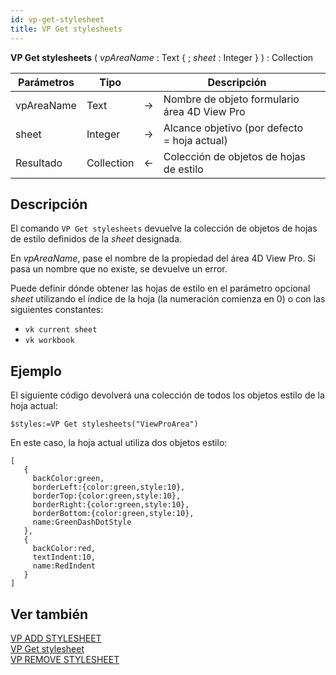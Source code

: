 ```yaml
---
id: vp-get-stylesheet
title: VP Get stylesheets
---
```


<!-- REF #_method_.VP Get stylesheets.Syntax -->

**VP Get stylesheets** ( *vpAreaName* : Text { ; *sheet* : Integer } ) : Collection<!-- END REF -->

<!-- REF #_method_.VP Get stylesheets.Params -->

| Parámetros | Tipo       |                             | Descripción                                                     |                  |
| ---------- | ---------- | --------------------------- | --------------------------------------------------------------- | ---------------- |
| vpAreaName | Text       | ->                          | Nombre de objeto formulario área 4D View Pro                    |                  |
| sheet      | Integer    | ->                          | Alcance objetivo (por defecto = hoja actual) |                  |
| Resultado  | Collection | <- | Colección de objetos de hojas de estilo                         | <!-- END REF --> |

## Descripción

El comando `VP Get stylesheets` <!-- REF #_method_.VP Get stylesheets.Summary -->devuelve la colección de objetos de hojas de estilo definidos de la *sheet* designada<!-- END REF -->.

En *vpAreaName*, pase el nombre de la propiedad del área 4D View Pro. Si pasa un nombre que no existe, se devuelve un error.

Puede definir dónde obtener las hojas de estilo en el parámetro opcional *sheet* utilizando el índice de la hoja (la numeración comienza en 0) o con las siguientes constantes:

 - `vk current sheet`
 - `vk workbook`

## Ejemplo

El siguiente código devolverá una colección de todos los objetos estilo de la hoja actual:

```4d
$styles:=VP Get stylesheets("ViewProArea")
```

En este caso, la hoja actual utiliza dos objetos estilo:

```4d
[
   {
     backColor:green,
     borderLeft:{color:green,style:10}, 
     borderTop:{color:green,style:10}, 
     borderRight:{color:green,style:10}, 
     borderBottom:{color:green,style:10}, 
     name:GreenDashDotStyle
   },
   {
     backColor:red,
     textIndent:10,
     name:RedIndent
   }
]
```

## Ver también

[VP ADD STYLESHEET](vp-add-stylesheet.md)<br/>
[VP Get stylesheet](vp-get-stylesheet.md)<br/>
[VP REMOVE STYLESHEET](vp-remove-stylesheet.md)


